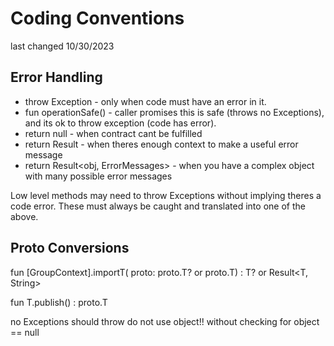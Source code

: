 # Coding Conventions

last changed 10/30/2023

## Error Handling

* throw Exception  - only when code must have an error in it.
* fun operationSafe() - caller promises this is safe (throws no Exceptions), and its ok to throw exception (code has error).
* return null - when contract cant be fulfilled
* return Result - when theres enough context to make a useful error message
* return Result<obj, ErrorMessages> - when you have a complex object with many possible error messages

Low level methods may need to throw Exceptions without implying theres a code error. These must always be caught and
translated into one of the above.

## Proto Conversions

fun \[GroupContext\].importT( proto: proto.T? or proto.T) : T? or Result<T, String>

fun T.publish() : proto.T

no Exceptions should throw
do not use object!! without checking for object == null